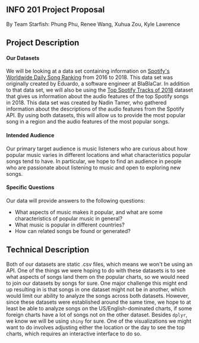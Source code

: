 ## INFO 201 Project Proposal
By Team Starfish: Phung Phu, Renee Wang, Xuhua Zou, Kyle Lawrence

## Project Description

#### Our Datasets
We will be looking at a data set containing information on [Spotify's Worldwide Daily Song Ranking](https://www.kaggle.com/edumucelli/spotifys-worldwide-daily-song-ranking)
from 2016 to 2018. This data set was originally created by Eduardo, a software
engineer at BlaBlaCar.  In addition to that data set, we will also be using the
[Top Spotify Tracks of 2018](https://www.kaggle.com/nadintamer/top-spotify-tracks-of-2018)
dataset that gives us information about the audio features of the top Spotify songs in 2018.
This data set was created by Nadin Tamer, who gathered information about the descriptions
of the audio features from the Spotify API. By using both datasets, this will allow
us to provide the most popular song in a region and the audio features of the most
popular songs.


#### Intended Audience
Our primary target audience is music listeners who are curious about how popular music varies in different locations and what characteristics popular songs tend to have. In particular, we hope to find an audience in people who are passionate about listening to music and open to exploring new songs.


#### Specific Questions
Our data will provide answers to the following questions:
- What aspects of music makes it popular, and what are some characteristics of popular music in general?
- What music is popular in different countries?
- How can related songs be found or generated?


## Technical Description
Both of our datasets are static .csv files, which means we won't be using an API. One of the things we were hoping to do with these datasets is to see what aspects of songs land them on the popular charts, so we would need to join our datasets by songs for sure. One major challenge this might end up resulting in is that songs in one dataset might not be in another, which would limit our ability to analyze the songs across both datasets. However, since these datasets were established around the same time, we hope to at least be able to analyze songs on the US/English-dominated charts, if some foreign charts have a lot of songs not on the other dataset.
Besides `dplyr`, we know we will be using `shiny` for sure. One of the visualizations we might want to do involves adjusting either the location or the day to see the top charts, which requires an interactive interface to do so.
